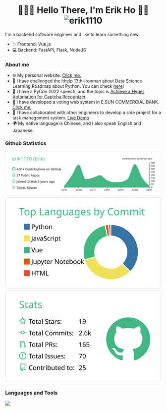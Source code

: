 <h1 align="center"> 👨🏻‍💻 Hello There, I'm Erik Ho 👋🏻 <img src="https://komarev.com/ghpvc/?username=erik1110&color=800080" alt="erik1110" /></h1>

I'm a backend software engineer and like to learn something new.
- ✨ Frontend: Vue.js
- 💻 Backend: FastAPI, Flask, NodeJS

### About me 
- 🌐 My personal website. [Click me.](https://erik1110.github.io/my-website/)
- 📝 I have challenged the ithelp 13th-ironman about Data Science Learning Roadmap about Python. You can check [here](https://ithelp.ithome.com.tw/users/20114380/ironman/3998)!
- 💬 I have a PyCon 2022 speech, and the topic is [Achieve a Hyper Automation for Captcha Recognizer](https://youtu.be/oD-FT_33yW4).
- 🌱 I have developed a voting web system in E.SUN COMMERCIAL BANK. [Click me.](https://github.com/esun-ai/voting_system)
- 🚀 I have collaborated with other engineers to develop a side project for a task management system. [Live Demo](https://superhandy-frontend.zeabur.app/)
- 🌍 My native language is Chinese, and I also speak English and Japanese.

### Github Statistics
![](https://raw.githubusercontent.com/erik1110/erik1110/main/profile-summary-card-output/vue/0-profile-details.svg)
![](https://raw.githubusercontent.com/erik1110/erik1110/main/profile-summary-card-output/vue/2-most-commit-language.svg)
![](https://raw.githubusercontent.com/erik1110/erik1110/main/profile-summary-card-output/vue/3-stats.svg)

### Languages and Tools
![](https://skillicons.dev/icons?i=vscode,linux,gcp,nginx,nodejs,express,vue,vite,tailwind,html,css,js,ts,py,fastapi,flask,selenium,mongodb,sqlite,postgres,redis,rabbitmq,firebase,postman,docker,kubernetes,git,github,githubactions,linkedin,discord,instagram&theme=light)
